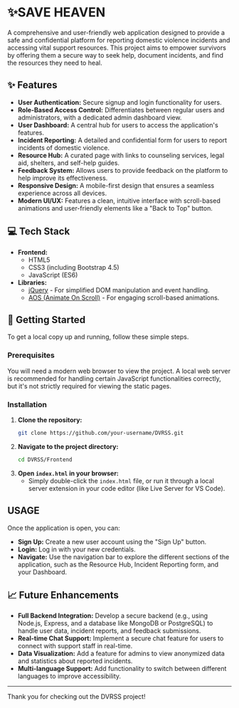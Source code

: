 # ✨SAVE HEAVEN

A comprehensive and user-friendly web application designed to provide a safe and confidential platform for reporting domestic violence incidents and accessing vital support resources. This project aims to empower survivors by offering them a secure way to seek help, document incidents, and find the resources they need to heal.

## ✨ Features

- **User Authentication:** Secure signup and login functionality for users.
- **Role-Based Access Control:** Differentiates between regular users and administrators, with a dedicated admin dashboard view.
- **User Dashboard:** A central hub for users to access the application's features.
- **Incident Reporting:** A detailed and confidential form for users to report incidents of domestic violence.
- **Resource Hub:** A curated page with links to counseling services, legal aid, shelters, and self-help guides.
- **Feedback System:** Allows users to provide feedback on the platform to help improve its effectiveness.
- **Responsive Design:** A mobile-first design that ensures a seamless experience across all devices.
- **Modern UI/UX:** Features a clean, intuitive interface with scroll-based animations and user-friendly elements like a "Back to Top" button.

## 💻 Tech Stack

- **Frontend:**
  - HTML5
  - CSS3 (including Bootstrap 4.5)
  - JavaScript (ES6)
- **Libraries:**
  - [jQuery](https://jquery.com/) - For simplified DOM manipulation and event handling.
  - [AOS (Animate On Scroll)](https://michalsnik.github.io/aos/) - For engaging scroll-based animations.

## 🚀 Getting Started

To get a local copy up and running, follow these simple steps.

### Prerequisites

You will need a modern web browser to view the project. A local web server is recommended for handling certain JavaScript functionalities correctly, but it's not strictly required for viewing the static pages.

### Installation

1.  **Clone the repository:**
    ```sh
    git clone https://github.com/your-username/DVRSS.git
    ```
2.  **Navigate to the project directory:**
    ```sh
    cd DVRSS/Frontend
    ```
3.  **Open `index.html` in your browser:**
    - Simply double-click the `index.html` file, or run it through a local server extension in your code editor (like Live Server for VS Code).

## USAGE

Once the application is open, you can:

- **Sign Up:** Create a new user account using the "Sign Up" button.
- **Login:** Log in with your new credentials.
- **Navigate:** Use the navigation bar to explore the different sections of the application, such as the Resource Hub, Incident Reporting form, and your Dashboard.



## 📈 Future Enhancements

- **Full Backend Integration:** Develop a secure backend (e.g., using Node.js, Express, and a database like MongoDB or PostgreSQL) to handle user data, incident reports, and feedback submissions.
- **Real-time Chat Support:** Implement a secure chat feature for users to connect with support staff in real-time.
- **Data Visualization:** Add a feature for admins to view anonymized data and statistics about reported incidents.
- **Multi-language Support:** Add functionality to switch between different languages to improve accessibility.

---

Thank you for checking out the DVRSS project!
